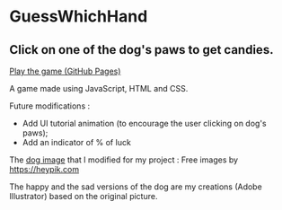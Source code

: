 # GuessWhichHand
## Click on one of the dog's paws to get candies.
<a href="https://mariekaptur.github.io/IHaveCandies/">Play the game (GitHub Pages)</a>

A game made using JavaScript, HTML and CSS. 

Future modifications : 
- Add UI tutorial animation (to encourage the user clicking on dog's paws);
- Add an indicator of % of luck

The <a href="https://heypik.com/images/cute-cartoon-dog_7SU44FX.html?keyword=cute-cartoon-dog">dog image</a> that I modified for my project : Free images by <a href="https://heypik.com" >https://heypik.com</a> 

The happy and the sad versions of the dog are my creations (Adobe Illustrator) based on the original picture.
